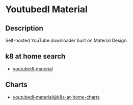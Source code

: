 # Youtubedl Material

## Description

Self-hosted YouTube downloader built on Material Design.

## k8 at home search

- [youtubedl-material](https://nanne.dev/k8s-at-home-search/#/youtubedl-material)

## Charts

- [youtubedl-material@k8s-at-home-charts](https://k8s-at-home.com/charts/)
